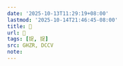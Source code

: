 ```yaml
---
date: '2025-10-13T11:29:19+08:00'
lastmod: '2025-10-14T21:46:45-08:00'
title: 󰡀
url: 󰡀
tags: [捉, 捉]
src: GHZR, DCCV
note:
---
```

